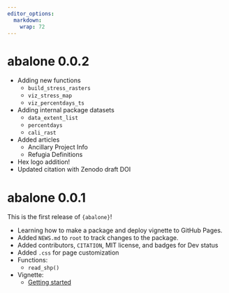 ```yaml
---
editor_options: 
  markdown: 
    wrap: 72
---
```


# abalone 0.0.2

-   Adding new functions
    -   `build_stress_rasters`
    -   `viz_stress_map`
    -   `viz_percentdays_ts`
-   Adding internal package datasets
    -   `data_extent_list`
    -   `percentdays`
    -   `cali_rast`
-   Added articles
    -   Ancillary Project Info
    -   Refugia Definitions
-   Hex logo addition!  
-   Updated citation with Zenodo draft DOI

# abalone 0.0.1

This is the first release of `{abalone}`!

-   Learning how to make a package and deploy vignette to GitHub Pages.
-   Added `NEWS.md` to `root` to track changes to the package.
-   Added contributors, `CITATION`, MIT license, and badges for Dev
    status
-   Added `.css` for page customization
-   Functions:
    -   `read_shp()`
-   Vignette:
    -   [Getting
        started](file:///Users/admin/Documents/GitHub/packages/abalone/docs/articles/abalone.html)
